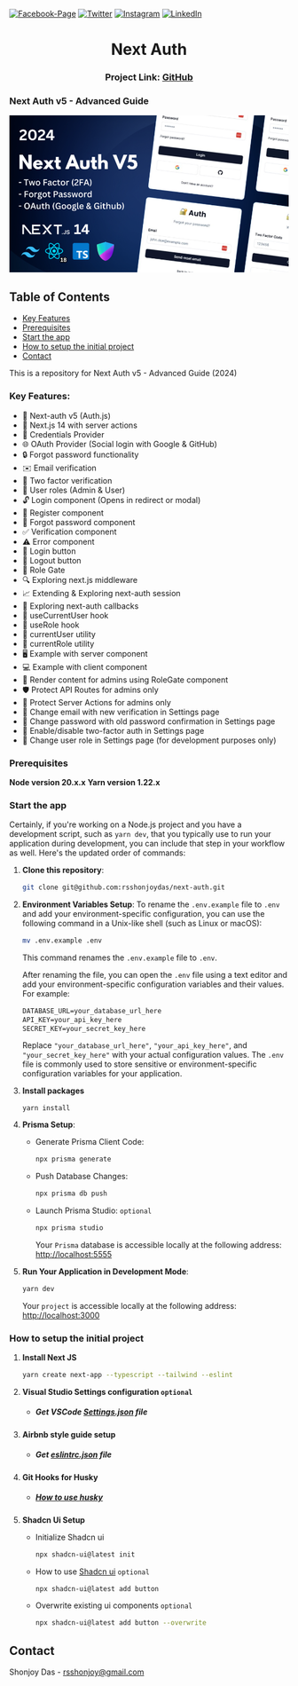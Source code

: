[![Facebook-Page][facebook-shield]][facebook-url]
[![Twitter][twitter-shield]][twitter-url]
[![Instagram][instagram-shield]][instagram-url]
[![LinkedIn][linkedin-shield]][linkedin-url]

<p align="center">
  <h1 align="center">Next Auth</h1>
  <div align="center"><h3>Project Link: <a href="https://github.com/rsshonjoydas/next-auth">GitHub</a></h3></div>
</p>

### Next Auth v5 - Advanced Guide

![AI](docs/images/banner.png)

<!-- TABLE OF CONTENTS -->

## Table of Contents

- [Key Features](#key-features)
- [Prerequisites](#prerequisites)
- [Start the app](#start-the-app)
- [How to setup the initial project](#how-to-setup-the-initial-project)
- [Contact](#contact)

This is a repository for Next Auth v5 - Advanced Guide (2024)

### Key Features:

- 🔐 Next-auth v5 (Auth.js)
- 🚀 Next.js 14 with server actions
- 🔑 Credentials Provider
- 🌐 OAuth Provider (Social login with Google & GitHub)
- 🔒 Forgot password functionality
- ✉️ Email verification
- 📱 Two factor verification
- 👥 User roles (Admin & User)
- 🔓 Login component (Opens in redirect or modal)
- 📝 Register component
- 🤔 Forgot password component
- ✅ Verification component
- ⚠️ Error component
- 🔘 Login button
- 🚪 Logout button
- 🚧 Role Gate
- 🔍 Exploring next.js middleware
- 📈 Extending & Exploring next-auth session
- 🔄 Exploring next-auth callbacks
- 👤 useCurrentUser hook
- 🛂 useRole hook
- 🧑 currentUser utility
- 👮 currentRole utility
- 🖥️ Example with server component
- 💻 Example with client component
- 👑 Render content for admins using RoleGate component
- 🛡️ Protect API Routes for admins only
- 🔐 Protect Server Actions for admins only
- 📧 Change email with new verification in Settings page
- 🔑 Change password with old password confirmation in Settings page
- 🔔 Enable/disable two-factor auth in Settings page
- 🔄 Change user role in Settings page (for development purposes only)

<!-- HOW TO RUN -->

### Prerequisites

**Node version 20.x.x**
**Yarn version 1.22.x**

### Start the app

Certainly, if you're working on a Node.js project and you have a development script, such as `yarn dev`, that you typically use to run your application during development, you can include that step in your workflow as well. Here's the updated order of commands:

1. **Clone this repository**:

   ```sh
   git clone git@github.com:rsshonjoydas/next-auth.git
   ```

2. **Environment Variables Setup**:
   To rename the `.env.example` file to `.env` and add your environment-specific configuration, you can use the following command in a Unix-like shell (such as Linux or macOS):

   ```bash
   mv .env.example .env
   ```

   This command renames the `.env.example` file to `.env`.

   After renaming the file, you can open the `.env` file using a text editor and add your environment-specific configuration variables and their values. For example:

   ```
   DATABASE_URL=your_database_url_here
   API_KEY=your_api_key_here
   SECRET_KEY=your_secret_key_here
   ```

   Replace `"your_database_url_here"`, `"your_api_key_here"`, and `"your_secret_key_here"` with your actual configuration values. The `.env` file is commonly used to store sensitive or environment-specific configuration variables for your application.

3. **Install packages**

   ```shell
   yarn install
   ```

4. **Prisma Setup**:

   - Generate Prisma Client Code:

     ```bash
     npx prisma generate
     ```

   - Push Database Changes:

     ```bash
     npx prisma db push
     ```

   - Launch Prisma Studio: `optional`

     ```bash
     npx prisma studio
     ```

     Your `Prisma` database is accessible locally at the following address: [http://localhost:5555](http://localhost:5555)

5. **Run Your Application in Development Mode**:

   ```bash
   yarn dev
   ```

   Your `project` is accessible locally at the following address: [http://localhost:3000](http://localhost:3000)

### How to setup the initial project

1.  **Install Next JS**

    ```sh
    yarn create next-app --typescript --tailwind --eslint
    ```

2.  **Visual Studio Settings configuration `optional`**

    - ##### Get VSCode [Settings.json](https://github.com/rsshonjoydas/docs/blob/main/docs/vscode.md) file

3.  **Airbnb style guide setup**

    - ##### Get [eslintrc.json](https://github.com/rsshonjoydas/docs/blob/main/docs/airbnb-style-guide.md) file

4.  **Git Hooks for Husky**

    - ##### [How to use husky](https://github.com/rsshonjoydas/docs/blob/main/docs/husky.md)

5.  **Shadcn Ui Setup**
    - Initialize Shadcn ui
      ```bash
      npx shadcn-ui@latest init
      ```
    - How to use [Shadcn ui](https://ui.shadcn.com/) `optional`
      ```bash
      npx shadcn-ui@latest add button
      ```
    - Overwrite existing ui components `optional`
      ```bash
      npx shadcn-ui@latest add button --overwrite
      ```

## Contact

Shonjoy Das - [rsshonjoy@gmail.com](mailto:rsshonjoy@gmail.com)

<!-- MARKDOWN LINKS & IMAGES -->

[facebook-shield]: https://img.shields.io/badge/-Facebook-black.svg?style=flat-square&logo=facebook&color=555&logoColor
[facebook-url]: https://facebook.com/rsshonjoydas
[twitter-shield]: https://img.shields.io/badge/-Facebook-black.svg?style=flat-square&logo=twitter&color=555&logoColor
[twitter-url]: https://twitter.com/rsshonjoydas
[instagram-shield]: https://img.shields.io/badge/-Instagram-black.svg?style=flat-square&logo=instagram&color=555&logoColor
[instagram-url]: https://instagram.com/rsshonjoydas
[linkedin-shield]: https://img.shields.io/badge/-LinkedIn-black.svg?style=flat-square&logo=linkedin&colorB
[linkedin-url]: https://linkedin.com/in/rsshonjoydas
